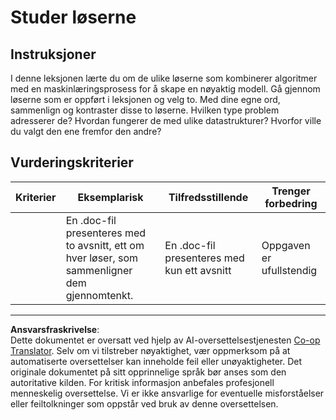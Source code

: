<!--
CO_OP_TRANSLATOR_METADATA:
{
  "original_hash": "de6025f96841498b0577e9d1aee18d1f",
  "translation_date": "2025-09-05T21:51:31+00:00",
  "source_file": "4-Classification/2-Classifiers-1/assignment.md",
  "language_code": "no"
}
-->
# Studer løserne
## Instruksjoner

I denne leksjonen lærte du om de ulike løserne som kombinerer algoritmer med en maskinlæringsprosess for å skape en nøyaktig modell. Gå gjennom løserne som er oppført i leksjonen og velg to. Med dine egne ord, sammenlign og kontraster disse to løserne. Hvilken type problem adresserer de? Hvordan fungerer de med ulike datastrukturer? Hvorfor ville du valgt den ene fremfor den andre? 
## Vurderingskriterier

| Kriterier | Eksemplarisk                                                                                  | Tilfredsstillende                                | Trenger forbedring           |
| --------- | --------------------------------------------------------------------------------------------- | ------------------------------------------------ | ---------------------------- |
|           | En .doc-fil presenteres med to avsnitt, ett om hver løser, som sammenligner dem gjennomtenkt. | En .doc-fil presenteres med kun ett avsnitt      | Oppgaven er ufullstendig     |

---

**Ansvarsfraskrivelse**:  
Dette dokumentet er oversatt ved hjelp av AI-oversettelsestjenesten [Co-op Translator](https://github.com/Azure/co-op-translator). Selv om vi tilstreber nøyaktighet, vær oppmerksom på at automatiserte oversettelser kan inneholde feil eller unøyaktigheter. Det originale dokumentet på sitt opprinnelige språk bør anses som den autoritative kilden. For kritisk informasjon anbefales profesjonell menneskelig oversettelse. Vi er ikke ansvarlige for eventuelle misforståelser eller feiltolkninger som oppstår ved bruk av denne oversettelsen.